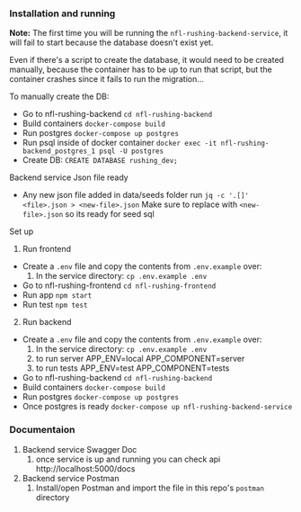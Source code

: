 ### Installation and running

**Note:**
The first time you will be running the `nfl-rushing-backend-service`, it will fail to start
because the database doesn't exist yet.

Even if there's a script to create the database, it would need to be created manually,
because the container has to be up to run that script, but the container crashes since it fails to run the migration...

To manually create the DB:
- Go to nfl-rushing-backend `cd nfl-rushing-backend`
- Build containers `docker-compose build`
- Run postgres `docker-compose up postgres`
- Run psql inside of docker container `docker exec -it nfl-rushing-backend_postgres_1 psql -U postgres`
- Create DB: `CREATE DATABASE rushing_dev;`

Backend service Json file ready
- Any new json file added in data/seeds folder run `jq -c '.[]' <file>.json > <new-file>.json`
Make sure to replace with `<new-file>.json` so its ready for seed sql


Set up
1. Run frontend
- Create a `.env` file and copy the contents from `.env.example` over:
    1. In the service directory:
        `cp .env.example .env`
- Go to nfl-rushing-frontend `cd nfl-rushing-frontend`
- Run app `npm start`
- Run test `npm test`

2. Run backend
- Create a `.env` file and copy the contents from `.env.example` over:
    1. In the service directory:
        `cp .env.example .env`
    2. to run server
        APP_ENV=local
        APP_COMPONENT=server
    3. to run tests
        APP_ENV=test
        APP_COMPONENT=tests
- Go to nfl-rushing-backend `cd nfl-rushing-backend`
- Build containers `docker-compose build`
- Run postgres `docker-compose up postgres`
- Once postgres is ready `docker-compose up nfl-rushing-backend-service`

### Documentaion
1. Backend service Swagger Doc
    1. once service is up and running you can check api http://localhost:5000/docs
2. Backend service Postman
    1. Install/open Postman and import the file in this repo's `postman` directory
